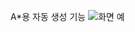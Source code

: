 A*용 자동 생성 기능
![화면 예](https://github.com/user-attachments/assets/3b44349f-3019-48c3-b2ee-42a2c17e2676)
